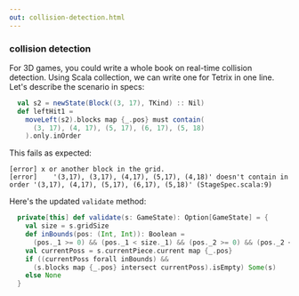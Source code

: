 ```yaml
---
out: collision-detection.html
---
```


### collision detection

For 3D games, you could write a whole book on real-time collision detection. Using Scala collection, we can write one for Tetrix in one line. Let's describe the scenario in specs:

```scala
  val s2 = newState(Block((3, 17), TKind) :: Nil)
  def leftHit1 =
    moveLeft(s2).blocks map {_.pos} must contain(
      (3, 17), (4, 17), (5, 17), (6, 17), (5, 18)
    ).only.inOrder
```

This fails as expected:

```
[error] x or another block in the grid.
[error]    '(3,17), (3,17), (4,17), (5,17), (4,18)' doesn't contain in order '(3,17), (4,17), (5,17), (6,17), (5,18)' (StageSpec.scala:9)
```

Here's the updated `validate` method:

```scala
  private[this] def validate(s: GameState): Option[GameState] = {
    val size = s.gridSize
    def inBounds(pos: (Int, Int)): Boolean =
      (pos._1 >= 0) && (pos._1 < size._1) && (pos._2 >= 0) && (pos._2 < size._2)
    val currentPoss = s.currentPiece.current map {_.pos}
    if ((currentPoss forall inBounds) && 
      (s.blocks map {_.pos} intersect currentPoss).isEmpty) Some(s)
    else None
  }
```
